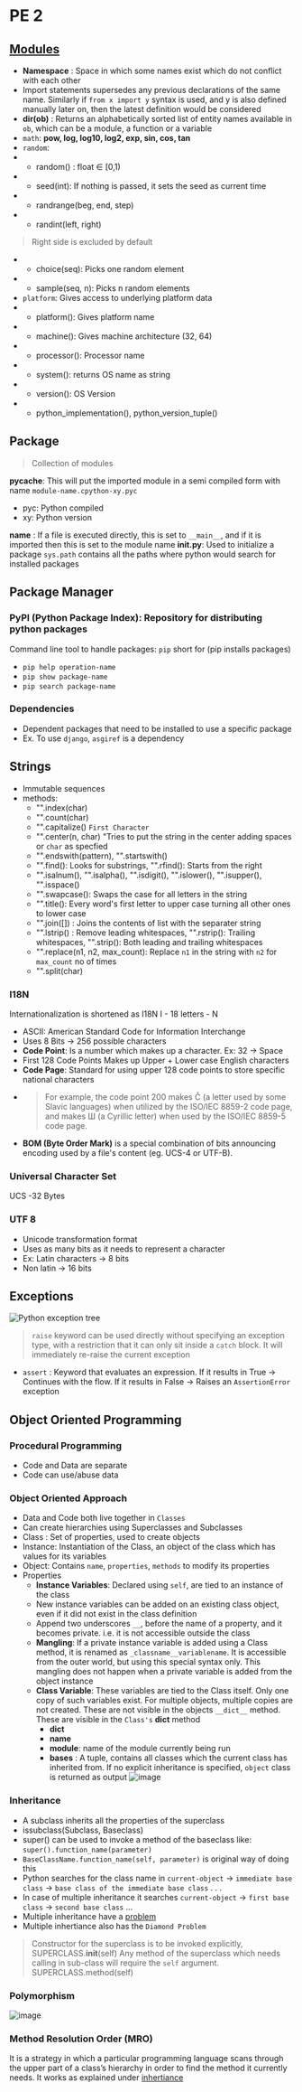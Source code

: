 # PE 2

## [Modules](https://docs.python.org/3/py-modindex.html)

- **Namespace** : Space in which some names exist which do not conflict with each other
- Import statements supersedes any previous declarations of the same name. Similarly if `from x import y` syntax is used, and y is also defined manually later on, then the latest definition would be considered
- **dir(ob)** : Returns an alphabetically sorted list of entity names available in `ob`, which can be a module, a function or a variable
- `math`: **pow, log, log10, log2, exp, sin, cos, tan**
- `random`: 
- - random() : float ∈ [0,1)
- - seed(int): If nothing is passed, it sets the seed as current time
- - randrange(beg, end, step)
- - randint(left, right)
> Right side is excluded by default
- - choice(seq): Picks one random element
- - sample(seq, n): Picks n random elements
- `platform`: Gives access to underlying platform data
- - platform(): Gives platform name
- - machine(): Gives machine architecture (32, 64)
- - processor(): Processor name
- - system(): returns OS name as string
- - version(): OS Version
- - python_implementation(), python_version_tuple()

## Package 

> Collection of modules

**__pycache__**: This will put the imported module in a semi compiled form with name `module-name.cpython-xy.pyc`
- pyc: Python compiled
- xy: Python version

**__name__** : If a file is executed directly, this is set to `__main__`, and if it is imported then this is set to the module name
**__init__.py**: Used to initialize a package
`sys.path` contains all the paths where python would search for installed packages

## Package Manager

### PyPI (Python Package Index): Repository for distributing python packages

Command line tool to handle packages: `pip` short for (pip installs packages)
- `pip help operation-name`
- `pip show package-name`
- `pip search package-name`


### Dependencies
- Dependent packages that need to be installed to use a specific package
- Ex. To use `django`, `asgiref` is a dependency

## Strings

- Immutable sequences
- methods:
  - "".index(char)
  - "".count(char)
  - "".capitalize() `First Character`
  - "".center(n, char) "Tries to put the string in the center adding spaces or `char` as specfied
  - "".endswith(pattern), "".startswith()
  - "".find(): Looks for substrings, "".rfind(): Starts from the right
  - "".isalnum(), "".isalpha(), "".isdigit(), "".islower(), "".isupper(), "".isspace()
  - "".swapcase(): Swaps the case for all letters in the string
  - "".title(): Every word's first letter to upper case turning all other ones to lower case
  - "<sep>".join([]) : Joins the contents of list with the separater string
  - "".lstrip() : Remove leading whitespaces, "".rstrip(): Trailing whitespaces, "".strip(): Both leading and trailing whitespaces
  - "".replace(n1, n2, max_count): Replace `n1` in the string with `n2` for `max_count` no of times
  - "".split(char)

### I18N
Internationalization is shortened as I18N 
I - 18 letters - N

- ASCII: American Standard Code for Information Interchange
- Uses 8 Bits -> 256 possible characters
- **Code Point**: Is a number which makes up a character. Ex: 32 -> Space
- First 128 Code Points Makes up Upper + Lower case English characters
- **Code Page**: Standard for using upper 128 code points to store specific national characters
- > For example, the code point 200 makes Č (a letter used by some Slavic languages) when utilized by the ISO/IEC 8859-2 code page, and makes Ш (a Cyrillic letter) when used by the ISO/IEC 8859-5 code page.
- **BOM (Byte Order Mark)** is a special combination of bits announcing encoding used by a file's content (eg. UCS-4 or UTF-B).

### Universal Character Set

UCS -32 Bytes

### UTF 8

- Unicode transformation format
- Uses as many bits as it needs to represent a character
- Ex: Latin characters -> 8 bits
- Non latin -> 16 bits

## Exceptions

![Python exception tree](https://user-images.githubusercontent.com/43227329/157039228-1c0590f1-06ae-46de-a0ea-846525b31cf9.png)

> `raise` keyword can be used directly without specifying an exception type, with a restriction that it can only sit inside a `catch` block. It will immediately re-raise the current exception
  
- `assert` : Keyword that evaluates an expression. If it results in True -> Continues with the flow. If it results in False -> Raises an `AssertionError` exception
  
  
## Object Oriented Programming

### Procedural Programming

- Code and Data are separate
- Code can use/abuse data

### Object Oriented Approach

- Data and Code both live together in `Classes`
- Can create hierarchies using Superclasses and Subclasses
- Class : Set of properties, used to create objects
- Instance: Instantiation of the Class, an object of the class which has values for its variables
- Object: Contains `name`, `properties`, `methods` to modify its properties
- Properties
  - **Instance Variables**: Declared using `self`, are tied to an instance of the class
  - New instance variables can be added on an existing class object, even if it did not exist in the class definition
  - Append two underscores `__`, before the name of a property, and it becomes private. i.e. it is not accessible outside the class
  - **Mangling**: If a private instance variable is added using a Class method, it is renamed as `_classname__variablename`. It is accessible from the outer world, but using this special syntax only. This mangling does not happen when a private variable is added from the object instance
  - **Class Variable**: These variables are tied to the Class itself. Only one copy of such variables exist. For multiple objects, multiple copies are not created. These are not visible in the objects `__dict__` method. These are visible in the `Class's` __dict__ method
    - __dict__
    - __name__
    - __module__: name of the module currently being run
    - __bases__ : A tuple, contains all classes which the current class has inherited from. If no explicit inheritance is specified, `object` class is returned as output
  ![image](https://user-images.githubusercontent.com/43227329/157433356-17a9d94d-767f-4428-a157-cc33bf8dfe92.png)


### Inheritance

- A subclass inherits all the properties of the superclass
- issubclass(Subclass, Baseclass)
- super() can be used to invoke a method of the baseclass like: `super().function_name(parameter)`
- `BaseClassName.function_name(self, parameter)` is original way of doing this
- Python searches for the class name in `current-object` -> `immediate base class` -> `base class of the immediate base class` . . .
- In case of multiple inheritance it searches `current-object` -> `first base class` -> `second base class` ...
- Multiple inheritance have a [problem](https://en.wikipedia.org/wiki/Single-responsibility_principle)
- Multiple inhertiance also has the `Diamond Problem`

> Constructor for the superclass is to be invoked explicitly, SUPERCLASS.__init__(self)
> Any method of the superclass which needs calling in sub-class will require the `self` argument. SUPERCLASS.method(self)

### Polymorphism

 ![image](https://user-images.githubusercontent.com/43227329/157437300-a5d5da8b-0344-4caa-84c9-c546f2843d3f.png)

### Method Resolution Order (MRO)
  
It is a strategy in which a particular programming language scans through the upper part of a class’s hierarchy in order to find the method it currently needs. It works as explained under [inhertiance](./#Inheritance)

